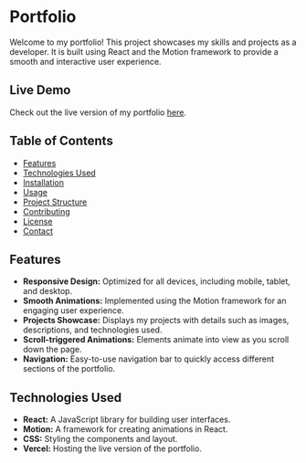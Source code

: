 # Portfolio

Welcome to my portfolio! This project showcases my skills and projects as a developer. It is built using React and the Motion framework to provide a smooth and interactive user experience.

## Live Demo

Check out the live version of my portfolio [here](https://my-portfolio-2024-xi.vercel.app/).



## Table of Contents

- [Features](#features)
- [Technologies Used](#technologies-used)
- [Installation](#installation)
- [Usage](#usage)
- [Project Structure](#project-structure)
- [Contributing](#contributing)
- [License](#license)
- [Contact](#contact)

## Features

- **Responsive Design:** Optimized for all devices, including mobile, tablet, and desktop.
- **Smooth Animations:** Implemented using the Motion framework for an engaging user experience.
- **Projects Showcase:** Displays my projects with details such as images, descriptions, and technologies used.
- **Scroll-triggered Animations:** Elements animate into view as you scroll down the page.
- **Navigation:** Easy-to-use navigation bar to quickly access different sections of the portfolio.

## Technologies Used

- **React:** A JavaScript library for building user interfaces.
- **Motion:** A framework for creating animations in React.
- **CSS:** Styling the components and layout.
- **Vercel:** Hosting the live version of the portfolio.
